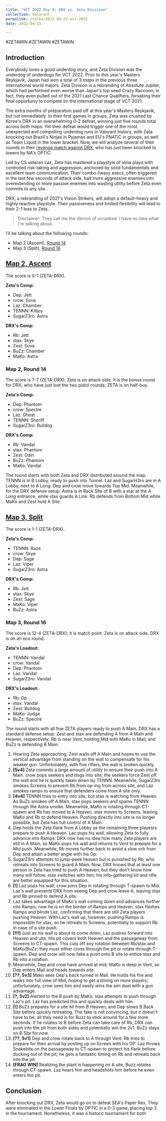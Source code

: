 ```yaml
---
title: "VCT 2022 Day 9: DRX vs. Zeta Division"
collection: Valorant
permalink: /talks/2022-04-23-vct-2022
date: 2022-04-23

---
```


#ZETAWIN #ZETAWIN #ZETAWIN

## Introduction
Everybody loves a good underdog story, and Zeta Division was the underdog of underdogs for VCT 2022. Prior to this year's Masters Reykjavík, Japan had won a total of 3 _maps_ in the previous three international world majors. Zeta Division is a rebranding of Absolute Jupiter, which had performed even worse than Japan's top seed Crazy Raccoon; in fact, they even pulled out of the 2021 Last Chance Qualifiers, forsaking their final opportuniy to compete on the international stage of VCT 2021. 

The extra months of preparation paid off at this year's Masters Reykjavík, but not immediately. In their first games in groups, Zeta was crushed by Korea's DRX in an overwhelming 0-2 defeat, winning just five rounds total across both maps. Yet their defeat would trigger one of the most unexpected and compelling underdog runs in Valorant history, with Zeta knocking out Brazil's Ninjas in Pyjamas and EU's FNATIC in groups, as well as Team Liquid in the lower bracket. Now, we will analyze several of their rounds in their [revenge match against DRX](https://www.youtube.com/watch?v=UkwJHau5mRI&list=PLMJ9cfx_WDdw-DDa_fk8MBgGnHa_teSwg&index=47), who has just been knocked to lowers by NA's OPTIC.

Led by CS veteran Laz, Zeta has mastered a playstyle of slow plays with controlled risk-taking and aggression, anchored by solid fundamentals and excellent team communication. Their combo-heavy execs, often triggered in the last few seconds of attack side, bait more aggressive enemies into overextending or more passive enemies into wasting utility before Zeta even commits to any site. 

DRX, a rebranding of 2021's Vision Strikers, will adopt a default-heavy and highly reactive playstyle. Their passiveness and limited flexibility will lead to their 2-1 loss to Zeta.

 > Disclaimer: They call me the demon of unranked. I have no idea what I'm talking about.
 
I'll be talking about the following rounds:
* Map 2 (Ascent), [Round 14](https://youtu.be/pDHR57TpENk?t=2980)
* Map 3 (Split), [Round 16](https://youtu.be/UkwJHau5mRI?t=3008)

## [Map 2, Ascent](https://www.youtube.com/watch?v=pDHR57TpENk&list=PLMJ9cfx_WDdw-DDa_fk8MBgGnHa_teSwg&index=45)
The score is 0-1 (ZETA-DRX).

**Zeta's Comp:**
* Dep: Jett
* crow: Sova
* Laz: Chamber
* TENNN: Killjoy
* SugarZ3ro: Astra

**DRX's Comp:**
* Rb: Jett
* stax: Skye
* Zest: Sova
* BuZz: Chamber
* MaKo: Astra

### Map 2, Round 14
The score is 7-7 (ZETA-DRX). Zeta is on attack side. It is the bonus round for DRX, who have just lost the two pistol rounds; ZETA is on half-buy.

**Zeta's Comp:**
* Dep: Phantom
* crow: Spectre
* Laz: Ghost
* TENNN: Sheriff
* SugarZ3ro: Bulldog

**DRX's Comp:**
* Rb: Vandal
* stax: Phantom
* Zest: Odin
* BuZz: Phantom
* MaKo: Vandal

The round starts with both Zeta and DRX distributed around the map. TENNN is in B Lobby, ready to push into Tunnel. Laz and SugarH3ro are in A Lobby, next to A Long. Dep and crow move towards Top Mid. Meanwhile, for the DRX defense setup, Astra is in Back Site of B with a star at the A Long entrance, while stax guards A Link. Rb defends from Bottom Mid while MaKo and Zest hold A Site.


## [Map 3, Split](https://youtu.be/UkwJHau5mRI)
The score is 1-1 (ZETA-DRX).

**Zeta's Comp:**
* TENNN: Raze
* crow: Skye
* Dep: Sage
* Laz: Viper
* SugarZ3ro: Astra

**DRX's Comp:**
* Rb: Jett
* stax: Skye
* Zest: Sage
* MaKo: Viper
* BuZz: Astra

### Map 3, Round 16
The score is 12-4 (ZETA-DRX); it is match point. Zeta is on attack side. DRX is on an eco round. 

**Zeta's Loadout:**
* TENNN: Vandal
* crow: Vandal
* Dep: Phantom
* Laz: Vandal
* SugarZ3ro: Vandal

**DRX's Loadout:**
* Rb: Op
* stax: Vandal
* Zest: Bulldog
* MaKo: Judge
* BuZz: Spectre

The round starts with all five ZETA players ready to push A Main. DRX has a standard defense setup: Zest and stax are defending A from A Main and Heaven, respectively; Rb is near Vent, holding Mid with MaKo in Mail; and BuZz is defending B Main.

1. Hearing Zeta approaching, Zest walls off A Main and hopes to use the vertical advantage from standing on the wall to compensate for his weaker gun. Unfortunately, with five riflers, the wall is broken quickly.
2. **[5v4]** Zeta commits a large amount of utility to ensure their push into A Main. crow pops seekers and dogs into site; the seekers force Zest off the wall and he is quickly taken down by TENNN. Meanwhile, SugarZ3ro smokes Screens to prevent Rb from op-ing from across site, and Laz smokes ramps to ensure that defenders come from A site only.
3. **[4v4]** TENNN tries to entry into site, but stax is watching from Heaven. As BuZz smokes off A Main, stax pops seekers and spams TENNN through the Astra smoke. Meanwhile, MaKo is rotating through CT-spawn and Rb has moved to A Heaven. stax moves to Screens, leaving MaKo and Rb to defend Heaven. Pushing directly into site is no longer possible, but Zeta has full control of A Main. 
4. Dep holds the Zeta flank from A Lobby as the remaining three playesrs prepare to push A Heaven. Laz pops his wall, allowing Zeta to fully advance into Ramps. DRX now has no idea how many Zeta players are still in A Main, so MaKo pops his wall and returns to Vent to prepare for a Mid push. Meanwhile, Rb moves further back to avoid a slow orb from Dep and attain a better angle with his Op.
5. SugarZ3ro attempts to jump-peek heaven but is punished by Rb, who retreats into Screens to guard A Main. Now, DRX knows that at least one person in Zeta has tried to push A Heaven, but they don't know how many will follow. stax switches with him; his info-gathering kit and rifle are better equipped for this situation.
6. **[!]** Laz pops his wall; crow joins Dep in rotating through T-spawn to Mid. Laz's wall prevents DRX from seeing Dep and crow leave A, leaving stax and Rb pinned to defend A site. 
7. Laz takes advantage of MaKo's wall coming down and advances further into Ramps; now he is on the border of Ramps and Heaven. stax flashes Ramps and blinds Laz, confirming that there are still Zeta players pushing Heaven. With Laz's wall up, however, pushing Ramps is impossible for stax, so he retreats to Screens, potentially to support Rb in case of a site push. 
9. **[!!!]** Just as his wall is about to come down, Laz pushes forward into Heaven and ults. His pit covers both Heaven and the passageway from Screens to CT-spawn. This cuts off any rotation between Rb/stax and MaKo/BuZz; they must either cross through the pit or rotate through T-spawn. Dep and crow will now fake a push onto B site to entice stax and Rb into a rotation.
10. Meanwhile, Dep and crow have arrived at mid; MaKo is deep in Vent, so Dep enters Mail and heads towards site.
11. **[??, 5v3]** Mako sees Dep's back turned in Mail. He holds his fire and walks into full view of Mid, hoping to get a timing on more players; unfortunately, crow sees him and easily wins the aim duel with a gun advantage.
12. **[?, 5v2]** Alerted to the B push by MaKo, stax attempts to push through Laz's pit. Laz has predicted this and quickly deals with him.
13. **[!]** BuZz prepares for a site hit from B Heaven, and Dep slows B Back Site before quickly retreating. The fake is not convincing, but it doesn't have to be; all they need is for Buzz to stick around for a few more seconds. If he rotates to B before Zeta can take care of Rb, DRX can push into the pit from both sides and potentially win the 2v1. BuZz stays on B Site for now.
14. **[??, 5v1]** Dep and crow rotate back to A through Vent. Rb tries to prepare for their arrival by posting up on Screen with his OP. Laz throws Snakebite on the passageway to CT-spawn to protect his flank before ducking out of the pit; he gets a fantastic timing on Rb and retreats back into the pit.
15. **[FRAG WIN]** Realizing the plant is happening on A site, Buzz rotates through CT-spawn. Laz hears him and headshots him before he even enters the pit. 

## Conclusion
After knocking out DRX, Zeta would go on to defeat SEA's Paper Rex. They were eliminated in the Lower Finals by OPTIC in a 0-3 game, placing top 3 in the tournament. Nonetheless, it was a historic tournament for both 
